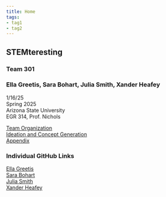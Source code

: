 ```yaml
---
title: Home
tags:
- tag1
- tag2
---
```


## STEMteresting
### Team 301
### Ella Greetis, Sara Bohart, Julia Smith, Xander Heafey
1/16/25 <br>
Spring 2025 <br>
Arizona State University <br>
EGR 314, Prof. Nichols <br>

[Team Organization](team-organization.md) <br>
[Ideation and Concept Generation](ideation-and-concept-generation.md) <br>
[Appendix](appendix.md)

### Individual GitHub Links
[Ella Greetis](https://starfruwuit.github.io/egr314report/main%20page/) <br>
[Sara Bohart](https://sarabohart.github.io/) <br>
[Julia Smith](https://juliasmith141414.github.io/) <br>
[Xander Heafey](https://xanderheafey.github.io/) <br>
